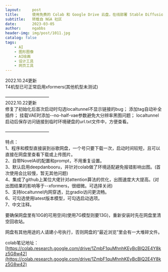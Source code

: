 ```yaml
---
layout:     post
title:      使用免费的 Colab 和 Google Drive 云盘，在线部署 Stable Diffusion webui 服务
subtitle:   转载自 NGA 社区
date:       2023-03-05
author:     ngabbs
header-img: img/post/1011.jpg
catalog: false
tags:
    - AI
    - 图形图像
    - AI绘画
    - 设计工具
    - 网页工具
---
```


2022.10.24更新\
T4机型已可正常启用xformers(其他机型未测试)

——————————\
2022.10.22更新\
修复了初始化后首次启动时勾选localtunnel不显示链接的bug；
添加tag自动补全插件；
挂载VAE时添加--no-half-vae参数避免大分辨率黑图问题；
localtunnel启动后保存访问链接到临时环境硬盘的url.txt文件中，方便查看。

——————————

特点：\
1、程序和模型直接装到谷歌网盘，一个号只要下载一次，启动时间较短，且可以直接在网盘里查看下载或上传图片。\
2、自带NovelAi的配置和prompt，不用重复设置。\
3、默认启用deepdanbooru，并针对colab做了环境适配避免报错影响出图。(首次使用会比较慢，暂无其他问题)\
4、集成了github上某位大佬针对attention算法的优化，出图速度大大提高。(对出图结果的影响等于--xformers，很细微。可选择关闭)\
5、支持localtunnel内网穿透，比gradio访问更流畅。\
6、可勾选使用latest版本模型，可勾选启动选项。\
7、中文注释。

要确保网盘里有10G的可用空间(使用7G模型则要13G)，重新安装时先在网盘里清空回收站。

网盘有其他用途的人请建小号执行，否则网盘的“最近浏览”里会有一大堆碎文件。

colab笔记地址：[https://colab.research.google.com/drive/1ZmbF1quMhnhKEyBcBIQ2E4Y8kz5G8w42](https://colab.research.google.com/drive/1ZmbF1quMhnhKEyBcBIQ2E4Y8kz5G8w42)

